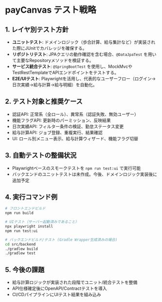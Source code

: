 # payCanvas テスト戦略

## 1. レイヤ別テスト方針
- **ユニットテスト**: ドメインロジック（歩合計算、給与集計など）が実装された際にJUnitでカバレッジを確保する。
- **リポジトリテスト**: JPAクエリの動作確認を含む場合、`@DataJpaTest` を用いて主要なRepositoryメソッドを検証する。
- **サービス統合テスト**: `@SpringBootTest` を使用し、MockMvcやTestRestTemplateでAPIエンドポイントをテストする。
- **E2E/UIテスト**: Playwrightを活用し、代表的なユーザーフロー（ログイン→日次実績→給与計算→給与明細）を自動化。

## 2. テスト対象と推奨ケース
- 認証API: 正常系（全ロール）、異常系（認証失敗、無効ユーザー）
- 機能フラグAPI: 更新時のパーミッション、反映結果
- 日次実績API: フィルター条件の検証、勤怠ステータス変更
- 給与計算API: ジョブ登録、重複実行、結果確認
- UI: ロール別メニュー表示、給与計算ウィザード、機能フラグ切替

## 3. 自動テストの整備状況
- Playwrightベースのスモークテストを `npm run test:ui` で実行可能
- バックエンドのユニットテストは未作成。今後、ドメインロジック実装後に追加予定

## 4. 実行コマンド例
```bash
# フロントエンドビルド
npm run build

# UIテスト（サーバー起動済みであること）
npx playwright install
npm run test:ui

# バックエンドビルド/テスト (Gradle Wrapper生成済みの場合)
cd src/backend
./gradlew build
./gradlew test
```

## 5. 今後の課題
- 給与計算ロジックが実装された段階でユニット/統合テストを整備
- API仕様確定後にOpenAPI/Contractテストを導入
- CI/CDパイプラインにUIテスト結果を組み込み
